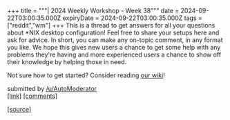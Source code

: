 +++
title = """| 2024 Weekly Workshop - Week 38"""
date = 2024-09-22T03:00:35.000Z
expiryDate = 2024-09-22T03:00:35.000Z
tags = ["reddit","wm"]
+++
This is a thread to get answers for all your questions about \*NIX desktop configuration! Feel free to share your setups here and ask for advice. In short, you can make any on-topic comment, in any format you like. We hope this gives new users a chance to get some help with any problems they're having and more experienced users a chance to show off their knowledge by helping those in need.

Not sure how to get started? Consider reading [our wiki](https://www.reddit.com/r/unixporn/wiki/index/)!

submitted by [/u/AutoModerator](https://www.reddit.com/user/AutoModerator)  
[\[link\]](https://www.reddit.com/r/unixporn/comments/1fmjmpn/2024_weekly_workshop_week_38/) [\[comments\]](https://www.reddit.com/r/unixporn/comments/1fmjmpn/2024_weekly_workshop_week_38/)

[[source]](https://www.reddit.com/r/unixporn/comments/1fmjmpn/2024_weekly_workshop_week_38/)
